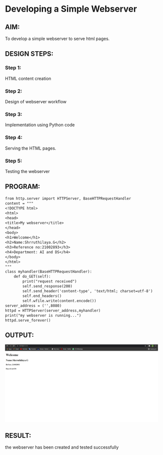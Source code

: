 # Developing a Simple Webserver
## AIM:

To develop a simple webserver to serve html pages.
## DESIGN STEPS:
### Step 1:

HTML content creation
### Step 2:

Design of webserver workflow
### Step 3:

Implementation using Python code
### Step 4:

Serving the HTML pages.
### Step 5:

Testing the webserver
## PROGRAM:
~~~
from http.server import HTTPServer, BaseHTTPRequestHandler
content = """
<!DOCTYPE html>
<html>
<head>
<title>My webserver</title>
</head>
<body>
<h1>Welcome</h1>
<h2>Name:Shrruthilaya.G</h2>
<h3>Reference no:21002893</h3>
<h4>Department: AI and DS</h4>
</body>
</html>
"""
class myhandler(BaseHTTPRequestHandler):
    def do_GET(self):
        print("request received")
        self.send_response(200)
        self.send_header('content-type', 'text/html; charset=utf-8')
        self.end_headers()
        self.wfile.write(content.encode())
server_address = ('',8080)
httpd = HTTPServer(server_address,myhandler)
print("my webserver is running...")
httpd.serve_forever()
~~~
## OUTPUT:
![GitHub Logo](Output.png)
## RESULT:
the webserver has been created and tested successfully
